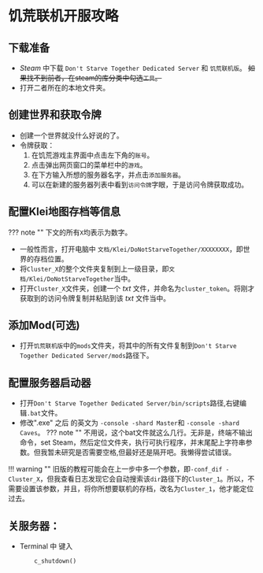 # 饥荒联机开服攻略

## 下载准备

- _Steam_ 中下载 `Don't Starve Together Dedicated Server` 和 `饥荒联机版`。 <del>如果找不到前者，在steam的库分类中勾选`工具`。</del>
- 打开二者所在的本地文件夹。


## 创建世界和获取令牌

- 创建一个世界就没什么好说的了。
- 令牌获取：
  1. 在饥荒游戏主界面中点击左下角的`账号`。
  2. 点击弹出网页窗口的菜单栏中的`游戏`。
  3. 在下方输入所想的服务器名字，并点击`添加服务器`。
  4. 可以在新建的服务器列表中看到`访问令牌`字眼，于是访问令牌获取成功。

## 配置Klei地图存档等信息

??? note ""
	下文的所有`X`均表示为数字。

- 一般性而言，打开电脑中 `文档/Klei/DoNotStarveTogether/XXXXXXXX`，即世界的存档位置。
- 将`Cluster_X`的整个文件夹复制到上一级目录，即`文档/Klei/DoNotStarveTogether`当中。
- 打开`Cluster_X`文件夹，创建一个 _txt_ 文件，并命名为`cluster_token`。将刚才获取到的访问令牌复制并粘贴到该 _txt_ 文件当中。

## 添加Mod(可选)

- 打开`饥荒联机版`中的`mods`文件夹，将其中的所有文件复制到`Don't Starve Together Dedicated Server/mods`路径下。

## 配置服务器启动器

- 打开`Don't Starve Together Dedicated Server/bin/scripts`路径,右键编辑`.bat`文件。
- 修改".exe" 之后 的英文为 `-console -shard Master`和 `-console -shard Caves`。
??? note ""
	不用说，这个bat文件就这么几行。无非是，终端不输出命令，set Steam，然后定位文件夹，执行可执行程序，并末尾配上字符串参数。但我暂未研究是否需要空格,但最好还是隔开吧。我懒得尝试错误。

!!! warning ""
	旧版的教程可能会在上一步中多一个参数，即`-conf_dif -Cluster_X`，但我查看日志发现它会自动搜索该`dir`路径下的`Cluster_1`。所以，不需要设置该参数，并且，将你所想要联机的存档，改名为`Cluster_1`，他才能定位过去。

## 关服务器：
- Terminal 中 键入 
	```
		c_shutdown()
	```